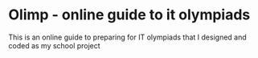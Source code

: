 # Olimp - online guide to it olympiads

This is an online guide to preparing for IT olympiads that I designed and coded as my school project
